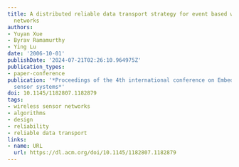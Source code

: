 ```yaml
---
title: A distributed reliable data transport strategy for event based wireless sensor
  networks
authors:
- Yuyan Xue
- Byrav Ramamurthy
- Ying Lu
date: '2006-10-01'
publishDate: '2024-07-21T02:26:10.964975Z'
publication_types:
- paper-conference
publication: '*Proceedings of the 4th international conference on Embedded networked
  sensor systems*'
doi: 10.1145/1182807.1182879
tags:
- wireless sensor networks
- algorithms
- design
- reliability
- reliable data transport
links:
- name: URL
  url: https://dl.acm.org/doi/10.1145/1182807.1182879
---
```

